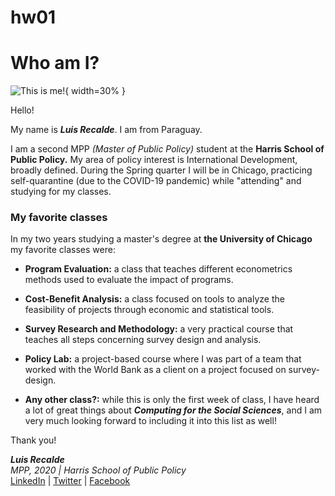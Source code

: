 # hw01



**Who am I?**
========

![This is me!](../hw01/LUIS.jpg "LUIS"){ width=30% }


Hello!

My name is _**Luis Recalde**_. I am from Paraguay. 

I am a second MPP _(Master of Public Policy)_ student at the **Harris School of Public Policy.** My area of policy interest is International Development, broadly defined. During the Spring quarter I will be in Chicago, practicing self-quarantine (due to the COVID-19 pandemic) while "attending" and studying for my classes.

### **My favorite classes** #

In my two years studying a master's degree at **the University of Chicago** my favorite classes were:

*   **Program Evaluation:** a class that teaches different econometrics methods used to evaluate the impact of programs. 

*   **Cost-Benefit Analysis:** a class focused on tools to analyze the feasibility of projects through economic and statistical tools. 

*   **Survey Research and Methodology:** a very practical course that teaches all steps concerning survey design and analysis.

*   **Policy Lab:** a project-based course where I was part of a team that worked with the World Bank as a client on a project focused on survey-design.

*   **Any other class?:** while this is only the first week of class, I have heard a lot of great things about _**Computing for the Social Sciences**_, and I am very much looking forward to including it into this list as well! 

Thank you!    
    
        
            
_**Luis Recalde**_    
*MPP, 2020 | Harris School of Public Policy*    
[LinkedIn](https://www.linkedin.com/in/luis-b-recalde/ "LUIS_LINKEDIN") | [Twitter](https://twitter.com/luis_recalde "LUIS_TWITTER") | [Facebook](https://www.facebook.com/luisrecalde "LUIS_FACEBOOK")





